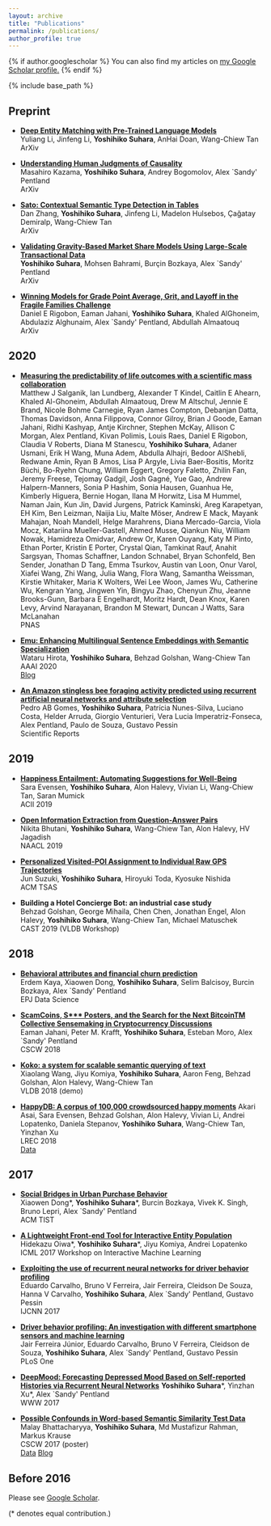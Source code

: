 ```yaml
---
layout: archive
title: "Publications"
permalink: /publications/
author_profile: true
---
```


{% if author.googlescholar %}
  You can also find my articles on <u><a href="{{author.googlescholar}}">my Google Scholar profile</a>.</u>
{% endif %}

{% include base_path %}

## Preprint

- [__Deep Entity Matching with Pre-Trained Language Models__](https://arxiv.org/abs/2004.00584)     
Yuliang Li, Jinfeng Li, __Yoshihiko Suhara__, AnHai Doan, Wang-Chiew Tan  
ArXiv

- [__Understanding Human Judgments of Causality__](https://arxiv.org/abs/1912.08998)  
Masahiro Kazama, __Yoshihiko Suhara__, Andrey Bogomolov, Alex `Sandy' Pentland  
ArXiv

- [__Sato: Contextual Semantic Type Detection in Tables__](https://arxiv.org/abs/1911.06311)  
Dan Zhang, __Yoshihiko Suhara__, Jinfeng Li, Madelon Hulsebos, Çağatay Demiralp, Wang-Chiew Tan  
ArXiv

- [__Validating Gravity-Based Market Share Models Using Large-Scale Transactional Data__](https://arxiv.org/abs/1902.03488)  
__Yoshihiko Suhara__, Mohsen Bahrami, Burçin Bozkaya, Alex `Sandy' Pentland  
ArXiv

- [__Winning Models for Grade Point Average, Grit, and Layoff in the Fragile Families Challenge__](https://arxiv.org/abs/1805.11557)  
Daniel E Rigobon, Eaman Jahani, __Yoshihiko Suhara__, Khaled AlGhoneim, Abdulaziz Alghunaim, Alex `Sandy' Pentland, Abdullah Almaatouq  
ArXiv


## 2020

- [__Measuring the predictability of life outcomes with a scientific mass collaboration__](https://www.pnas.org/content/early/2020/03/24/1915006117.short)  
Matthew J Salganik, Ian Lundberg, Alexander T Kindel, Caitlin E Ahearn, Khaled Al-Ghoneim, Abdullah Almaatouq, Drew M Altschul, Jennie E Brand, Nicole Bohme Carnegie, Ryan James Compton, Debanjan Datta, Thomas Davidson, Anna Filippova, Connor Gilroy, Brian J Goode, Eaman Jahani, Ridhi Kashyap, Antje Kirchner, Stephen McKay, Allison C Morgan, Alex Pentland, Kivan Polimis, Louis Raes, Daniel E Rigobon, Claudia V Roberts, Diana M Stanescu, __Yoshihiko Suhara__, Adaner Usmani, Erik H Wang, Muna Adem, Abdulla Alhajri, Bedoor AlShebli, Redwane Amin, Ryan B Amos, Lisa P Argyle, Livia Baer-Bositis, Moritz Büchi, Bo-Ryehn Chung, William Eggert, Gregory Faletto, Zhilin Fan, Jeremy Freese, Tejomay Gadgil, Josh Gagné, Yue Gao, Andrew Halpern-Manners, Sonia P Hashim, Sonia Hausen, Guanhua He, Kimberly Higuera, Bernie Hogan, Ilana M Horwitz, Lisa M Hummel, Naman Jain, Kun Jin, David Jurgens, Patrick Kaminski, Areg Karapetyan, EH Kim, Ben Leizman, Naijia Liu, Malte Möser, Andrew E Mack, Mayank Mahajan, Noah Mandell, Helge Marahrens, Diana Mercado-Garcia, Viola Mocz, Katariina Mueller-Gastell, Ahmed Musse, Qiankun Niu, William Nowak, Hamidreza Omidvar, Andrew Or, Karen Ouyang, Katy M Pinto, Ethan Porter, Kristin E Porter, Crystal Qian, Tamkinat Rauf, Anahit Sargsyan, Thomas Schaffner, Landon Schnabel, Bryan Schonfeld, Ben Sender, Jonathan D Tang, Emma Tsurkov, Austin van Loon, Onur Varol, Xiafei Wang, Zhi Wang, Julia Wang, Flora Wang, Samantha Weissman, Kirstie Whitaker, Maria K Wolters, Wei Lee Woon, James Wu, Catherine Wu, Kengran Yang, Jingwen Yin, Bingyu Zhao, Chenyun Zhu, Jeanne Brooks-Gunn, Barbara E Engelhardt, Moritz Hardt, Dean Knox, Karen Levy, Arvind Narayanan, Brandon M Stewart, Duncan J Watts, Sara McLanahan  
PNAS

- [__Emu: Enhancing Multilingual Sentence Embeddings with Semantic Specialization__](https://arxiv.org/abs/1909.06731)  
Wataru Hirota, __Yoshihiko Suhara__, Behzad Golshan, Wang-Chiew Tan  
AAAI 2020  
[Blog](https://megagon.ai/blog/emu-enhancing-multilingual-sentence-embeddings-with-semantic-similarity/)

- [__An Amazon stingless bee foraging activity predicted using recurrent artificial neural networks and attribute selection__](https://www.nature.com/articles/s41598-019-56352-8)  
Pedro AB Gomes, __Yoshihiko Suhara__, Patrícia Nunes-Silva, Luciano Costa, Helder Arruda, Giorgio Venturieri, Vera Lucia Imperatriz-Fonseca, Alex Pentland, Paulo de Souza, Gustavo Pessin  
Scientific Reports


## 2019

- [__Happiness Entailment: Automating Suggestions for Well-Being__](https://arxiv.org/abs/1907.10036)     
Sara Evensen, __Yoshihiko Suhara__, Alon Halevy, Vivian Li, Wang-Chiew Tan, Saran Mumick  
ACII 2019

- [__Open Information Extraction from Question-Answer Pairs__  ](https://www.aclweb.org/anthology/N19-1239/)  
Nikita Bhutani, __Yoshihiko Suhara__, Wang-Chiew Tan, Alon Halevy, HV Jagadish     
NAACL 2019

- [__Personalized Visited-POI Assignment to Individual Raw GPS Trajectories__](https://dl.acm.org/doi/abs/10.1145/3317667)  
Jun Suzuki, __Yoshihiko Suhara__, Hiroyuki Toda, Kyosuke Nishida  
ACM TSAS

- __Building a Hotel Concierge Bot: an industrial case study__  
Behzad Golshan, George Mihaila, Chen Chen, Jonathan Engel, Alon Halevy, __Yoshihiko Suhara__, Wang-Chiew Tan, Michael Matuschek  
CAST 2019 (VLDB Workshop)


## 2018

- [__Behavioral attributes and financial churn prediction__](https://epjdatascience.springeropen.com/articles/10.1140/epjds/s13688-018-0165-5)  
Erdem Kaya, Xiaowen Dong, __Yoshihiko Suhara__, Selim Balcisoy, Burcin Bozkaya, Alex `Sandy' Pentland  
EPJ Data Science

- [__ScamCoins, S*** Posters, and the Search for the Next BitcoinTM Collective Sensemaking in Cryptocurrency Discussions__](https://dl.acm.org/doi/abs/10.1145/3274348)  
Eaman Jahani, Peter M. Krafft, __Yoshihiko  Suhara__, Esteban  Moro, Alex `Sandy' Pentland  
CSCW 2018

- [__Koko: a system for scalable semantic querying of text__](https://dl.acm.org/doi/10.14778/3229863.3236249)     
Xiaolang Wang, Jiyu Komiya, __Yoshihiko Suhara__, Aaron Feng, Behzad Golshan, Alon Halevy, Wang-Chiew Tan  
VLDB 2018 (demo)

- [__HappyDB: A corpus of 100,000 crowdsourced happy moments__](https://arxiv.org/abs/1801.07746)
Akari Asai, Sara Evensen, Behzad Golshan, Alon Halevy, Vivian Li, Andrei Lopatenko, Daniela Stepanov, __Yoshihiko Suhara__, Wang-Chiew Tan, Yinzhan Xu  
LREC 2018  
[Data](https://github.com/megagonlabs/HappyDB)

## 2017

- [__Social Bridges in Urban Purchase Behavior__](https://dl.acm.org/doi/abs/10.1145/3149409)  
Xiaowen Dong\*, __Yoshihiko Suhara__\*, Burcin Bozkaya, Vivek K. Singh, Bruno Lepri, Alex `Sandy' Pentland  
ACM TIST

- [__A Lightweight Front-end Tool for Interactive Entity Population__](https://arxiv.org/abs/1708.00481)  
Hidekazu Oiwa\*, __Yoshihiko Suhara__\*, Jiyu Komiya, Andrei Lopatenko  
ICML 2017 Workshop on Interactive Machine Learning

- [__Exploiting the use of recurrent neural networks for driver behavior profiling__](https://ieeexplore.ieee.org/abstract/document/7966230)  
Eduardo Carvalho, Bruno V Ferreira, Jair Ferreira, Cleidson De Souza, Hanna V Carvalho, __Yoshihiko Suhara__, Alex `Sandy' Pentland, Gustavo Pessin  
IJCNN 2017
 
- [__Driver behavior profiling: An investigation with different smartphone sensors and machine learning__](https://journals.plos.org/plosone/article%3Fid%3D10.1371/journal.pone.0174959)  
Jair Ferreira Júnior, Eduardo Carvalho, Bruno V Ferreira, Cleidson de Souza, __Yoshihiko Suhara__, Alex `Sandy' Pentland, Gustavo Pessin  
PLoS One

- [__DeepMood: Forecasting Depressed Mood Based on Self-reported Histories via Recurrent Neural Networks__]()
__Yoshihiko Suhara__\*, Yinzhan Xu\*, Alex `Sandy' Pentland  
WWW 2017

- [__Possible Confounds in Word-based Semantic Similarity Test Data__](https://dl.acm.org/doi/abs/10.1145/3022198.3026357)  
Malay Bhattacharyya, __Yoshihiko Suhara__, Md Mustafizur Rahman, Markus Krause  
CSCW 2017 (poster)    
[Data](https://github.com/suhara/CrowdWS-102)  [Blog](https://blog.humancomputation.com/?p=9492)


## Before 2016

Please see [Google Scholar](https://scholar.google.it/citations?user=tjWt_1MAAAAJ&hl=en).

(\* denotes equal contribution.)


 